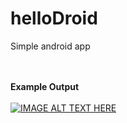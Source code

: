 # helloDroid
Simple android app

<br></br>
**Example Output**
<br></br>
[![IMAGE ALT TEXT HERE](http://img.youtube.com/vi/LoYDda5m6KI/0.jpg)](http://www.youtube.com/watch?v=LoYDda5m6KI)
